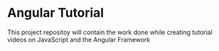 # Angular Tutorial

This project repositoy will contain the work done while creating tutorial videos on JavaScript and the Angular Framework

